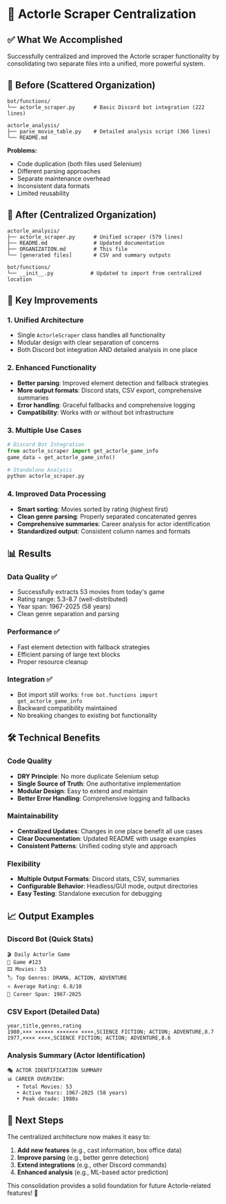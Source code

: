 # 🎯 Actorle Scraper Centralization

## ✅ What We Accomplished

Successfully centralized and improved the Actorle scraper functionality by consolidating two separate files into a unified, more powerful system.

## 📁 Before (Scattered Organization)

```
bot/functions/
└── actorle_scraper.py      # Basic Discord bot integration (222 lines)

actorle_analysis/
├── parse_movie_table.py    # Detailed analysis script (366 lines)
└── README.md
```

**Problems:**
- Code duplication (both files used Selenium)
- Different parsing approaches
- Separate maintenance overhead
- Inconsistent data formats
- Limited reusability

## 📁 After (Centralized Organization)

```
actorle_analysis/
├── actorle_scraper.py      # Unified scraper (579 lines)
├── README.md               # Updated documentation
├── ORGANIZATION.md         # This file
└── [generated files]       # CSV and summary outputs

bot/functions/
└── __init__.py            # Updated to import from centralized location
```

## 🚀 Key Improvements

### 1. **Unified Architecture**
- Single `ActorleScraper` class handles all functionality
- Modular design with clear separation of concerns
- Both Discord bot integration AND detailed analysis in one place

### 2. **Enhanced Functionality**
- **Better parsing**: Improved element detection and fallback strategies
- **More output formats**: Discord stats, CSV export, comprehensive summaries
- **Error handling**: Graceful fallbacks and comprehensive logging
- **Compatibility**: Works with or without bot infrastructure

### 3. **Multiple Use Cases**
```python
# Discord Bot Integration
from actorle_scraper import get_actorle_game_info
game_data = get_actorle_game_info()

# Standalone Analysis
python actorle_scraper.py
```

### 4. **Improved Data Processing**
- **Smart sorting**: Movies sorted by rating (highest first)
- **Clean genre parsing**: Properly separated concatenated genres
- **Comprehensive summaries**: Career analysis for actor identification
- **Standardized output**: Consistent column names and formats

## 📊 Results

### Data Quality ✅
- Successfully extracts 53 movies from today's game
- Rating range: 5.3-8.7 (well-distributed)
- Year span: 1967-2025 (58 years)
- Clean genre separation and parsing

### Performance ✅
- Fast element detection with fallback strategies
- Efficient parsing of large text blocks
- Proper resource cleanup

### Integration ✅
- Bot import still works: `from bot.functions import get_actorle_game_info`
- Backward compatibility maintained
- No breaking changes to existing bot functionality

## 🛠️ Technical Benefits

### Code Quality
- **DRY Principle**: No more duplicate Selenium setup
- **Single Source of Truth**: One authoritative implementation
- **Modular Design**: Easy to extend and maintain
- **Better Error Handling**: Comprehensive logging and fallbacks

### Maintainability
- **Centralized Updates**: Changes in one place benefit all use cases
- **Clear Documentation**: Updated README with usage examples
- **Consistent Patterns**: Unified coding style and approach

### Flexibility
- **Multiple Output Formats**: Discord stats, CSV, summaries
- **Configurable Behavior**: Headless/GUI mode, output directories
- **Easy Testing**: Standalone execution for debugging

## 📈 Output Examples

### Discord Bot (Quick Stats)
```
🎬 Daily Actorle Game
🎯 Game #123
🎞️ Movies: 53
🏷️ Top Genres: DRAMA, ACTION, ADVENTURE
⭐ Average Rating: 6.8/10
📅 Career Span: 1967-2025
```

### CSV Export (Detailed Data)
```csv
year,title,genres,rating
1980,××× ×××××× ××××××× ××××,SCIENCE FICTION; ACTION; ADVENTURE,8.7
1977,×××× ××××,SCIENCE FICTION; ACTION; ADVENTURE,8.6
```

### Analysis Summary (Actor Identification)
```
🎭 ACTOR IDENTIFICATION SUMMARY
📊 CAREER OVERVIEW:
   • Total Movies: 53
   • Active Years: 1967-2025 (58 years)
   • Peak decade: 1980s
```

## 🎯 Next Steps

The centralized architecture now makes it easy to:

1. **Add new features** (e.g., cast information, box office data)
2. **Improve parsing** (e.g., better genre detection)
3. **Extend integrations** (e.g., other Discord commands)
4. **Enhanced analysis** (e.g., ML-based actor prediction)

This consolidation provides a solid foundation for future Actorle-related features! 🚀 